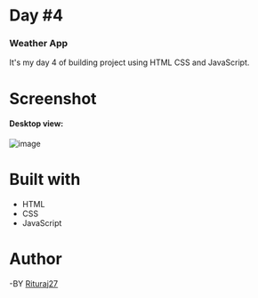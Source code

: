# Day #4

### Weather App

It's my day 4 of building project using HTML CSS and JavaScript.

# Screenshot

#### Desktop view:
![image](https://github.com/Rituraj27/Day-4-Weather-App/assets/104149080/ca20e41b-14b3-4478-b0a4-0419252c80e6)

# Built with
* HTML
* CSS
* JavaScript

# Author
-BY <a href="https://github.com/Rituraj27">Rituraj27</a>
